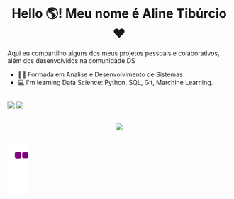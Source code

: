 <h1 align = "center">Hello 🌎! Meu nome é Aline Tibúrcio ❤️</h1>

Aqui eu compartilho alguns dos meus projetos pessoais e colaborativos, além dos desenvolvidos na comunidade DS

- 👩‍🎓 Formada em Analise e Desenvolvimento de Sistemas               
- 💻 I'm learning Data Science: Python, SQL, Git, Marchine Learning.

##

<div>
  <href="https://github.com/alinnetiburcio">
  <img height="180em" src="https://github-readme-stats.vercel.app/api?username=alinnetiburcio&show_icons=true&theme=radical&include_all_commits=true&count_private=true"/>
  <img height="180em" src="https://github-readme-stats.vercel.app/api/top-langs/?username=alinnetiburcio&layout=compact&langs_count=168&theme=radical"/>  
</div>
  
##
  
<div align = "center">  
<a href="https://www.linkedin.com/in/alinetiburcio/" target="_blank"><img src="https://img.shields.io/badge/LinkedIn-0077B5?style=for-the-badge&logo=linkedin&logoColor=white" target="_blank"></a>
</div>


##
![snake gif](https://github.com/alinnetiburcio/alinnetiburcio/blob/output/github-contribution-grid-snake.gif)

